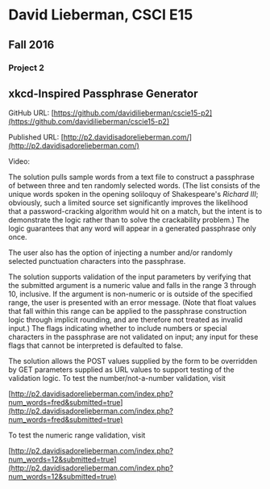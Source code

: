 # David Lieberman, CSCI E15
## Fall 2016
### Project 2

## xkcd-Inspired Passphrase Generator

GitHub URL: [https://github.com/davidilieberman/cscie15-p2](https://github.com/davidilieberman/cscie15-p2)

Published URL: [http://p2.davidisadorelieberman.com/](http://p2.davidisadorelieberman.com/)

Video:

The solution pulls sample words from a text file to construct a passphrase of between three and ten randomly selected words. (The list consists of the unique words spoken in the opening soliloquy of Shakespeare's _Richard III_; obviously, such a limited source set significantly improves the likelihood that a password-cracking algorithm would hit on a match, but the intent is to demonstrate the logic rather than to solve the crackability problem.) The logic guarantees that any word will appear in a generated passphrase only once.

The user also has the option of injecting a number and/or randomly selected punctuation characters into the passphrase.

The solution supports validation of the input parameters by verifying that the submitted argument is a numeric value and falls in the range 3 through 10, inclusive. If the argument is non-numeric or is outside of the specified range, the user is presented with an error message. (Note that float values that fall within this range can be applied to the passphrase construction logic through implicit rounding, and are therefore not treated as invalid input.) The flags indicating whether to include numbers or special characters in the passphrase are not validated on input; any input for these flags that cannot be interpreted is defaulted to false.

The solution allows the POST values supplied by the form to be overridden by GET parameters supplied as URL values to support testing of the validation logic. To test the number/not-a-number validation, visit

[http://p2.davidisadorelieberman.com/index.php?num_words=fred&submitted=true](http://p2.davidisadorelieberman.com/index.php?num_words=fred&submitted=true)

To test the numeric range validation, visit

[http://p2.davidisadorelieberman.com/index.php?num_words=12&submitted=true](http://p2.davidisadorelieberman.com/index.php?num_words=12&submitted=true)
